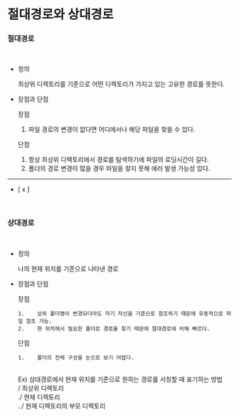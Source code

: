 # 절대경로와 상대경로

### **절대경로**

<br>

- 정의

  최상위 디렉토리를 기준으로 어떤 디렉토리가 가지고 있는 고유한 경로를 뜻한다.

- 장점과 단점

  장점

  1. 파일 경로의 변경이 없다면 어디에서나 해당 파일을 찾을 수 있다.

  단점

  1. 항상 최상위 디렉토리에서 경로를 탐색하기에 파일의 로딩시간이 길다.
  2. 폴더의 경로 변경이 많을 경우 파일을 찾지 못해 에러 발생 가능성 있다.

---

- [ x ]

<br>

### **상대경로**

<br>

- 정의

  나의 현재 위치를 기준으로 나타낸 경로

- 장점과 단점

  장점

      1.	상위 폴더명이 변경되더라도 자기 자신을 기준으로 참조하기 때문에 유동적으로 파일 참조 가능.
      2.	현 위치에서 필요한 폴더로 경로를 찾기 때문에 절대경로에 비해 빠르다.

  단점

      1.	폴더의 전체 구성을 눈으로 보기 어렵다.

  <br>
  Ex) 상대경로에서 현재 위치를 기준으로 원하는 경로를 서칭할 때 표기하는 방법<br>
  / 최상위 디렉토리<br>
  ./ 현재 디렉토리<br>
  ../ 현재 디렉토리의 부모 디렉토리
